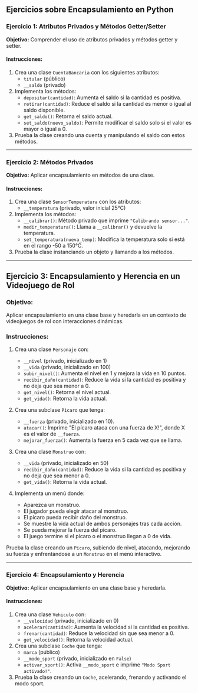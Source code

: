 ## Ejercicios sobre Encapsulamiento en Python

### **Ejercicio 1: Atributos Privados y Métodos Getter/Setter**
**Objetivo:** Comprender el uso de atributos privados y métodos getter y setter.

#### **Instrucciones:**  
1. Crea una clase `CuentaBancaria` con los siguientes atributos:
   - `titular` (público)
   - `__saldo` (privado)
2. Implementa los métodos:
   - `depositar(cantidad)`: Aumenta el saldo si la cantidad es positiva.
   - `retirar(cantidad)`: Reduce el saldo si la cantidad es menor o igual al saldo disponible.
   - `get_saldo()`: Retorna el saldo actual.
   - `set_saldo(nuevo_saldo)`: Permite modificar el saldo solo si el valor es mayor o igual a 0.
3. Prueba la clase creando una cuenta y manipulando el saldo con estos métodos.

---

### **Ejercicio 2: Métodos Privados**
**Objetivo:** Aplicar encapsulamiento en métodos de una clase.

#### **Instrucciones:**  
1. Crea una clase `SensorTemperatura` con los atributos:
   - `__temperatura` (privado, valor inicial 25°C)
2. Implementa los métodos:
   - `__calibrar()`: Método privado que imprime `"Calibrando sensor..."`.
   - `medir_temperatura()`: Llama a `__calibrar()` y devuelve la temperatura.
   - `set_temperatura(nueva_temp)`: Modifica la temperatura solo si está en el rango -50 a 150°C.
3. Prueba la clase instanciando un objeto y llamando a los métodos.

---

## Ejercicio 3: Encapsulamiento y Herencia en un Videojuego de Rol

### **Objetivo:**
Aplicar encapsulamiento en una clase base y heredarla en un contexto de videojuegos de rol con interacciones dinámicas.

### **Instrucciones:**

1. Crea una clase `Personaje` con:
   - `__nivel` (privado, inicializado en 1)
   - `__vida` (privado, inicializado en 100)
   - `subir_nivel()`: Aumenta el nivel en 1 y mejora la vida en 10 puntos.
   - `recibir_daño(cantidad)`: Reduce la vida si la cantidad es positiva y no deja que sea menor a 0.
   - `get_nivel()`: Retorna el nivel actual.
   - `get_vida()`: Retorna la vida actual.

2. Crea una subclase `Picaro` que tenga:
   - `__fuerza` (privado, inicializado en 10).
   - `atacar()`: Imprime "El pícaro ataca con una fuerza de X!", donde X es el valor de `__fuerza`.
   - `mejorar_fuerza()`: Aumenta la fuerza en 5 cada vez que se llama.

3. Crea una clase `Monstruo` con:
   - `__vida` (privado, inicializado en 50)
   - `recibir_daño(cantidad)`: Reduce la vida si la cantidad es positiva y no deja que sea menor a 0.
   - `get_vida()`: Retorna la vida actual.

4. Implementa un menú donde:
   - Aparezca un monstruo.
   - El jugador pueda elegir atacar al monstruo.
   - El pícaro pueda recibir daño del monstruo.
   - Se muestre la vida actual de ambos personajes tras cada acción.
   - Se pueda mejorar la fuerza del pícaro.
   - El juego termine si el pícaro o el monstruo llegan a 0 de vida.

Prueba la clase creando un `Pícaro`, subiendo de nivel, atacando, mejorando su fuerza y enfrentándose a un `Monstruo` en el menú interactivo.

---

### **Ejercicio 4: Encapsulamiento y Herencia**
**Objetivo:** Aplicar encapsulamiento en una clase base y heredarla.

#### **Instrucciones:**  
1. Crea una clase `Vehiculo` con:
   - `__velocidad` (privado, inicializado en 0)
   - `acelerar(cantidad)`: Aumenta la velocidad si la cantidad es positiva.
   - `frenar(cantidad)`: Reduce la velocidad sin que sea menor a 0.
   - `get_velocidad()`: Retorna la velocidad actual.
2. Crea una subclase `Coche` que tenga:
   - `marca` (público)
   - `__modo_sport` (privado, inicializado en `False`)
   - `activar_sport()`: Activa `__modo_sport` e imprime `"Modo Sport activado!"`.
3. Prueba la clase creando un `Coche`, acelerando, frenando y activando el modo sport.

